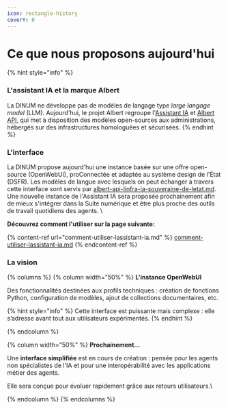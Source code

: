```yaml
---
icon: rectangle-history
coverY: 0
---
```


# Ce que nous proposons aujourd'hui

{% hint style="info" %}
### L'assistant IA et la marque Albert

La DINUM ne développe pas de modèles de langage type _large langage model_ (LLM). Aujourd'hui, le projet Albert regroupe l'[Assistant IA](./) et [Albert API](../faire-des-services-ia-au-sein-de-letat/albert-api-linfra-ia-souveraine-de-letat.md), qui met à disposition des modèles open-sources aux administrations, hébergés sur des infrastructures homologuées et sécurisées.&#x20;
{% endhint %}

### L'interface

La DINUM propose aujourd'hui une instance basée sur une offre open-source (OpenWebUI), proConnectée et adaptée au système design de l'État (DSFR). Les modèles de langue avec lesquels on peut échanger à travers cette interface sont servis par [albert-api-linfra-ia-souveraine-de-letat.md](../faire-des-services-ia-au-sein-de-letat/albert-api-linfra-ia-souveraine-de-letat.md "mention"). Une nouvelle instance de l'Assistant IA sera proposée prochainement afin de mieux s'intégrer dans la Suite numérique et être plus proche des outils de travail quotidiens des agents. \


**Découvrez comment l'utiliser sur la page suivante:**

{% content-ref url="comment-utiliser-lassistant-ia.md" %}
[comment-utiliser-lassistant-ia.md](comment-utiliser-lassistant-ia.md)
{% endcontent-ref %}

### La vision

{% columns %}
{% column width="50%" %}
**L'instance OpenWebUI**



Des fonctionnalités destinées aux profils techniques : création de fonctions Python, configuration de modèles, ajout de collections documentaires, etc.

{% hint style="info" %}
Cette interface est puissante mais complexe : elle s’adresse avant tout aux utilisateurs expérimentés.
{% endhint %}


{% endcolumn %}

{% column width="50%" %}
**Prochainement...**



Une **interface simplifiée** est en cours de création : pensée pour les agents non spécialistes de l'IA et pour une interopérabilité avec les applications métier des agents.&#x20;

Elle sera conçue pour évoluer rapidement grâce aux retours utilisateurs.\

{% endcolumn %}
{% endcolumns %}
